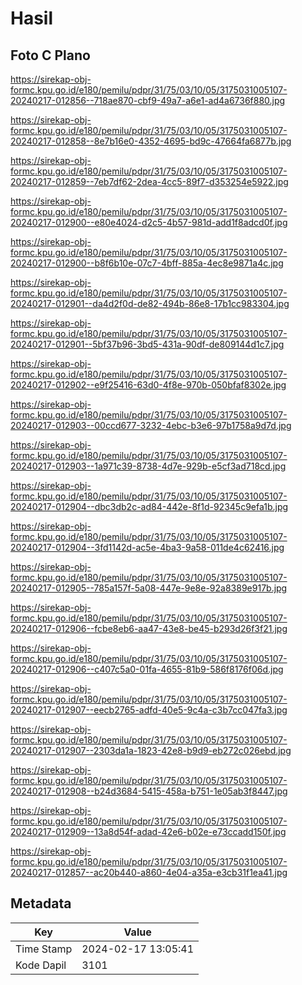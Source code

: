 # Hasil

## Foto C Plano

https://sirekap-obj-formc.kpu.go.id/e180/pemilu/pdpr/31/75/03/10/05/3175031005107-20240217-012856--718ae870-cbf9-49a7-a6e1-ad4a6736f880.jpg

https://sirekap-obj-formc.kpu.go.id/e180/pemilu/pdpr/31/75/03/10/05/3175031005107-20240217-012858--8e7b16e0-4352-4695-bd9c-47664fa6877b.jpg

https://sirekap-obj-formc.kpu.go.id/e180/pemilu/pdpr/31/75/03/10/05/3175031005107-20240217-012859--7eb7df62-2dea-4cc5-89f7-d353254e5922.jpg

https://sirekap-obj-formc.kpu.go.id/e180/pemilu/pdpr/31/75/03/10/05/3175031005107-20240217-012900--e80e4024-d2c5-4b57-981d-add1f8adcd0f.jpg

https://sirekap-obj-formc.kpu.go.id/e180/pemilu/pdpr/31/75/03/10/05/3175031005107-20240217-012900--b8f6b10e-07c7-4bff-885a-4ec8e9871a4c.jpg

https://sirekap-obj-formc.kpu.go.id/e180/pemilu/pdpr/31/75/03/10/05/3175031005107-20240217-012901--da4d2f0d-de82-494b-86e8-17b1cc983304.jpg

https://sirekap-obj-formc.kpu.go.id/e180/pemilu/pdpr/31/75/03/10/05/3175031005107-20240217-012901--5bf37b96-3bd5-431a-90df-de809144d1c7.jpg

https://sirekap-obj-formc.kpu.go.id/e180/pemilu/pdpr/31/75/03/10/05/3175031005107-20240217-012902--e9f25416-63d0-4f8e-970b-050bfaf8302e.jpg

https://sirekap-obj-formc.kpu.go.id/e180/pemilu/pdpr/31/75/03/10/05/3175031005107-20240217-012903--00ccd677-3232-4ebc-b3e6-97b1758a9d7d.jpg

https://sirekap-obj-formc.kpu.go.id/e180/pemilu/pdpr/31/75/03/10/05/3175031005107-20240217-012903--1a971c39-8738-4d7e-929b-e5cf3ad718cd.jpg

https://sirekap-obj-formc.kpu.go.id/e180/pemilu/pdpr/31/75/03/10/05/3175031005107-20240217-012904--dbc3db2c-ad84-442e-8f1d-92345c9efa1b.jpg

https://sirekap-obj-formc.kpu.go.id/e180/pemilu/pdpr/31/75/03/10/05/3175031005107-20240217-012904--3fd1142d-ac5e-4ba3-9a58-011de4c62416.jpg

https://sirekap-obj-formc.kpu.go.id/e180/pemilu/pdpr/31/75/03/10/05/3175031005107-20240217-012905--785a157f-5a08-447e-9e8e-92a8389e917b.jpg

https://sirekap-obj-formc.kpu.go.id/e180/pemilu/pdpr/31/75/03/10/05/3175031005107-20240217-012906--fcbe8eb6-aa47-43e8-be45-b293d26f3f21.jpg

https://sirekap-obj-formc.kpu.go.id/e180/pemilu/pdpr/31/75/03/10/05/3175031005107-20240217-012906--c407c5a0-01fa-4655-81b9-586f8176f06d.jpg

https://sirekap-obj-formc.kpu.go.id/e180/pemilu/pdpr/31/75/03/10/05/3175031005107-20240217-012907--eecb2765-adfd-40e5-9c4a-c3b7cc047fa3.jpg

https://sirekap-obj-formc.kpu.go.id/e180/pemilu/pdpr/31/75/03/10/05/3175031005107-20240217-012907--2303da1a-1823-42e8-b9d9-eb272c026ebd.jpg

https://sirekap-obj-formc.kpu.go.id/e180/pemilu/pdpr/31/75/03/10/05/3175031005107-20240217-012908--b24d3684-5415-458a-b751-1e05ab3f8447.jpg

https://sirekap-obj-formc.kpu.go.id/e180/pemilu/pdpr/31/75/03/10/05/3175031005107-20240217-012909--13a8d54f-adad-42e6-b02e-e73ccadd150f.jpg

https://sirekap-obj-formc.kpu.go.id/e180/pemilu/pdpr/31/75/03/10/05/3175031005107-20240217-012857--ac20b440-a860-4e04-a35a-e3cb31f1ea41.jpg


## Metadata

| Key        | Value               |
| ---------- | ------------------- |
| Time Stamp | 2024-02-17 13:05:41 |
| Kode Dapil | 3101                |



